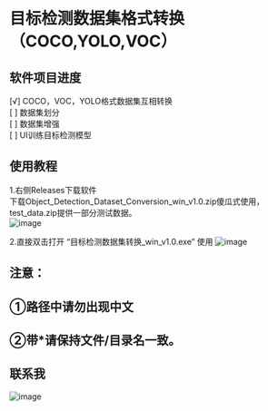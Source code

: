 # 目标检测数据集格式转换（COCO,YOLO,VOC）


## 软件项目进度
[√] COCO，VOC，YOLO格式数据集互相转换<br>
[ ] 数据集划分<br>
[ ] 数据集增强<br>
[ ] UI训练目标检测模型<br>


## 使用教程
1.右侧Releases下载软件<br>
下载Object_Detection_Dataset_Conversion_win_v1.0.zip傻瓜式使用，test_data.zip提供一部分测试数据。<br>
![image](https://github.com/user-attachments/assets/4d838a47-d02f-4be8-9c8e-b0726a9cec35)

2.直接双击打开 “目标检测数据集转换_win_v1.0.exe” 使用
![image](https://github.com/user-attachments/assets/69219aaf-88c3-4c28-aeb1-958e0c828f20)

## 注意：
## ①路径中请勿出现中文
## ②带*请保持文件/目录名一致。




## 联系我
![image](https://github.com/user-attachments/assets/d2457441-2221-4bc4-bcfb-66cdc01c3b98)
